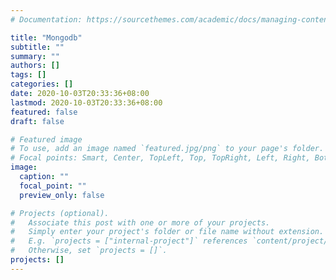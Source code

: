```yaml
---
# Documentation: https://sourcethemes.com/academic/docs/managing-content/

title: "Mongodb"
subtitle: ""
summary: ""
authors: []
tags: []
categories: []
date: 2020-10-03T20:33:36+08:00
lastmod: 2020-10-03T20:33:36+08:00
featured: false
draft: false

# Featured image
# To use, add an image named `featured.jpg/png` to your page's folder.
# Focal points: Smart, Center, TopLeft, Top, TopRight, Left, Right, BottomLeft, Bottom, BottomRight.
image:
  caption: ""
  focal_point: ""
  preview_only: false

# Projects (optional).
#   Associate this post with one or more of your projects.
#   Simply enter your project's folder or file name without extension.
#   E.g. `projects = ["internal-project"]` references `content/project/deep-learning/index.md`.
#   Otherwise, set `projects = []`.
projects: []
---
```

